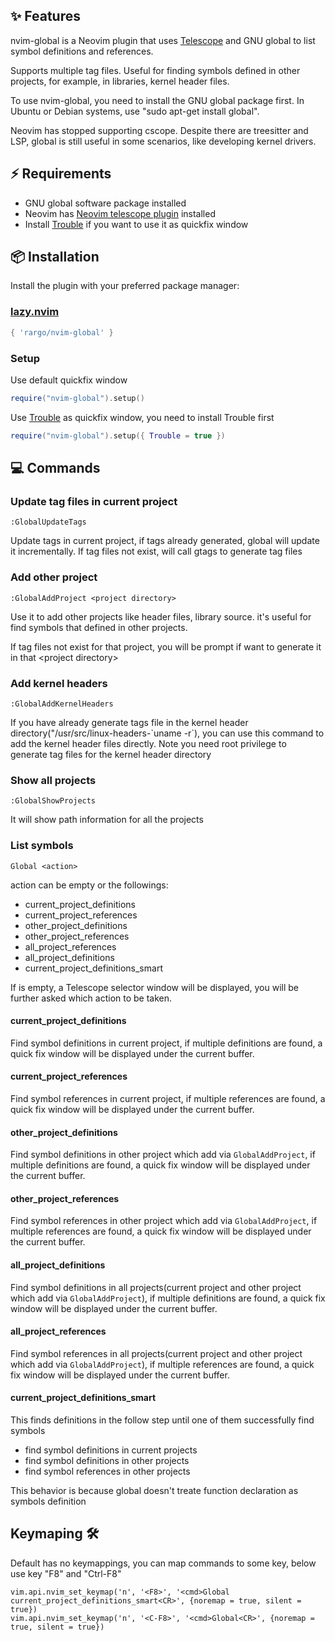 ## ✨ Features

nvim-global is a Neovim plugin that uses [Telescope](https://github.com/nvim-telescope/telescope.nvim) and GNU global to list symbol definitions and references.

Supports multiple tag files. Useful for finding symbols defined in other projects, for example, in libraries, kernel header files.

To use nvim-global, you need to install the GNU global package first. In Ubuntu or Debian systems, use "sudo apt-get install global".

Neovim has stopped supporting cscope. Despite there are treesitter and LSP, global is still useful in some scenarios, like developing kernel drivers.

## ⚡️ Requirements

- GNU global software package installed
- Neovim has [Neovim telescope plugin](https://github.com/nvim-telescope/telescope.nvim) installed
- Install [Trouble](https://github.com/folke/trouble.nvim) if you want to use it as quickfix window

## 📦 Installation

Install the plugin with your preferred package manager:

### [lazy.nvim](https://github.com/folke/lazy.nvim)

```lua
{ 'rargo/nvim-global' }
```

### Setup

Use default quickfix window

```lua
require("nvim-global").setup()
```

Use [Trouble](https://github.com/folke/trouble.nvim) as quickfix window, you need to install Trouble first

```lua
require("nvim-global").setup({ Trouble = true })
```

## 💻 Commands

### Update tag files in current project

```
:GlobalUpdateTags
```

Update tags in current project, if tags already generated, global will update it incrementally.
If tag files not exist, will call gtags to generate tag files


### Add other project

```
:GlobalAddProject <project directory>
```

Use it to add other projects like header files, library source.
it's useful for find symbols that defined in other projects.

If tag files not exist for that project, you will be prompt if want to generate it in that \<project directory\> 

### Add kernel headers

```
:GlobalAddKernelHeaders
```

If you have already generate tags file in the kernel header directory("/usr/src/linux-headers-\`uname -r\`), you can use this command to add the kernel header files directly.
Note you need root privilege to generate tag files for the kernel header directory


### Show all projects

```
:GlobalShowProjects
```

It will show path information for all the projects

### List symbols

```
Global <action>
```

action can be empty or the followings:

- current_project_definitions
- current_project_references
- other_project_definitions
- other_project_references
- all_project_references
- all_project_definitions
- current_project_definitions_smart

If <action> is empty, a Telescope selector window will be displayed, you will be further asked which action to be taken.

#### current_project_definitions

Find symbol definitions in current project, if multiple definitions are found, a quick fix window will be displayed under the current buffer.

#### current_project_references

Find symbol references in current project, if multiple references are found, a quick fix window will be displayed under the current buffer.

#### other_project_definitions

Find symbol definitions in other project which add via `GlobalAddProject`, if multiple definitions are found, a quick fix window will be displayed under the current buffer.

#### other_project_references

Find symbol references in other project which add via `GlobalAddProject`, if multiple references are found, a quick fix window will be displayed under the current buffer.

#### all_project_definitions

Find symbol definitions in all projects(current project and other project which add via `GlobalAddProject`), if multiple definitions are found, a quick fix window will be displayed under the current buffer.

#### all_project_references

Find symbol references in all projects(current project and other project which add via `GlobalAddProject`), if multiple references are found, a quick fix window will be displayed under the current buffer.

#### current_project_definitions_smart

This finds definitions in the follow step until one of them successfully find symbols

- find symbol definitions in current projects
- find symbol definitions in other projects
- find symbol references in other projects

This behavior is because global doesn't treate function declaration as symbols definition

## Keymaping 🛠️

Default has no keymappings, you can map commands to some key, below use key "F8" and "Ctrl-F8"

```
vim.api.nvim_set_keymap('n', '<F8>', '<cmd>Global current_project_definitions_smart<CR>', {noremap = true, silent = true})
vim.api.nvim_set_keymap('n', '<C-F8>', '<cmd>Global<CR>', {noremap = true, silent = true})
```

